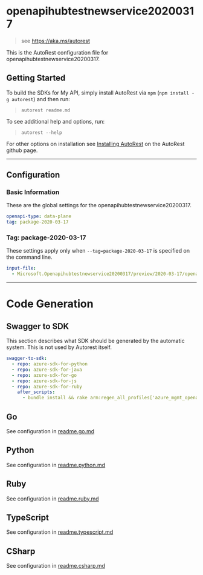 # openapihubtestnewservice20200317

> see https://aka.ms/autorest

This is the AutoRest configuration file for openapihubtestnewservice20200317.

## Getting Started

To build the SDKs for My API, simply install AutoRest via `npm` (`npm install -g autorest`) and then run:

> `autorest readme.md`

To see additional help and options, run:

> `autorest --help`

For other options on installation see [Installing AutoRest](https://aka.ms/autorest/install) on the AutoRest github page.

---

## Configuration

### Basic Information

These are the global settings for the openapihubtestnewservice20200317.

```yaml
openapi-type: data-plane
tag: package-2020-03-17
```

### Tag: package-2020-03-17

These settings apply only when `--tag=package-2020-03-17` is specified on the command line.

```yaml $(tag) == 'package-2020-03-17'
input-file:
  - Microsoft.Openapihubtestnewservice20200317/preview/2020-03-17/openapihubtestnewservice20200317.json
```

---

# Code Generation

## Swagger to SDK

This section describes what SDK should be generated by the automatic system.
This is not used by Autorest itself.

```yaml $(swagger-to-sdk)
swagger-to-sdk:
  - repo: azure-sdk-for-python
  - repo: azure-sdk-for-java
  - repo: azure-sdk-for-go
  - repo: azure-sdk-for-js
  - repo: azure-sdk-for-ruby
    after_scripts:
      - bundle install && rake arm:regen_all_profiles['azure_mgmt_openapihubtestnewservice20200317']
```

## Go

See configuration in [readme.go.md](./readme.go.md)

## Python

See configuration in [readme.python.md](./readme.python.md)

## Ruby

See configuration in [readme.ruby.md](./readme.ruby.md)

## TypeScript

See configuration in [readme.typescript.md](./readme.typescript.md)

## CSharp

See configuration in [readme.csharp.md](./readme.csharp.md)
